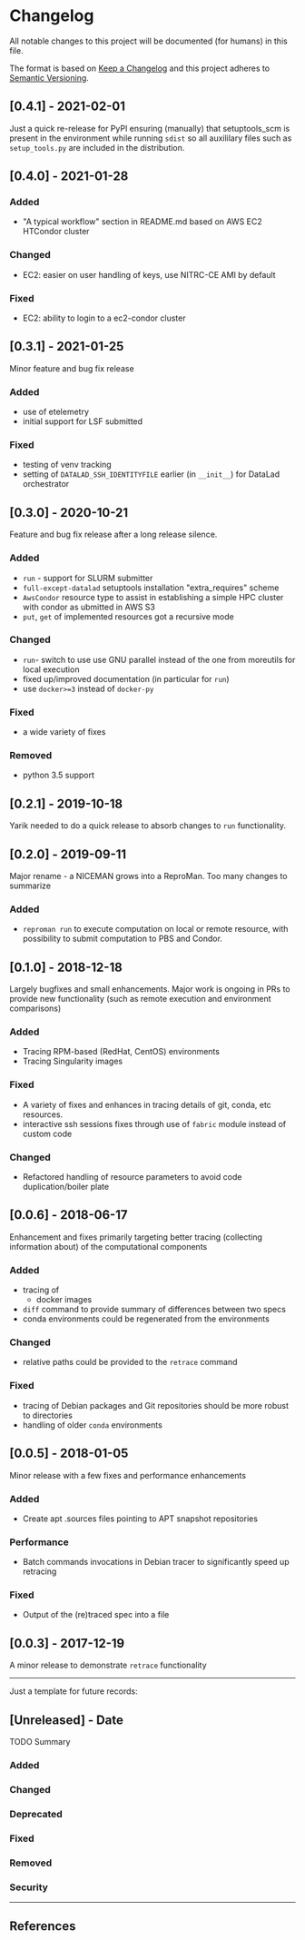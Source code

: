 # Changelog
All notable changes to this project will be documented (for humans) in this file.

The format is based on [Keep a Changelog](http://keepachangelog.com/en/1.0.0/)
and this project adheres to [Semantic Versioning](http://semver.org/spec/v2.0.0.html).

## [0.4.1] - 2021-02-01

Just a quick re-release for PyPI ensuring (manually) that setuptools_scm is present
in the environment while running `sdist` so all auxililary files such as `setup_tools.py`
are included in the distribution.

## [0.4.0] - 2021-01-28

### Added
- "A typical workflow" section in README.md based on AWS EC2 HTCondor cluster
### Changed
- EC2: easier on user handling of keys, use NITRC-CE AMI by default
### Fixed
- EC2: ability to login to a ec2-condor cluster

## [0.3.1] - 2021-01-25

Minor feature and bug fix release
### Added
- use of etelemetry
- initial support for LSF submitted
### Fixed
- testing of venv tracking
- setting of `DATALAD_SSH_IDENTITYFILE` earlier (in `__init__`) for DataLad orchestrator

## [0.3.0] - 2020-10-21
Feature and bug fix release after a long release silence.
### Added
- `run` - support for SLURM submitter
- `full-except-datalad` setuptools installation "extra_requires" scheme
- `AwsCondor` resource type to assist in establishing a simple HPC cluster with
  condor as ubmitted in AWS S3
- `put`, `get` of implemented resources got a recursive mode
### Changed
- `run`- switch to use use GNU parallel instead of the one from moreutils
  for local execution
- fixed up/improved documentation (in particular for `run`)
- use `docker>=3` instead of `docker-py`
### Fixed
- a wide variety of fixes
### Removed
- python 3.5 support

## [0.2.1] - 2019-10-18
Yarik needed to do a quick release to absorb changes to `run`
functionality.

## [0.2.0] - 2019-09-11
Major rename - a NICEMAN grows into a ReproMan.  Too many changes to summarize
### Added
- `reproman run` to execute computation on local or remote resource, with
  possibility to submit computation to PBS and Condor.

## [0.1.0] - 2018-12-18
Largely bugfixes and small enhancements. Major work is ongoing in PRs
to provide new functionality (such as remote execution and environment
comparisons)
### Added
- Tracing RPM-based (RedHat, CentOS) environments
- Tracing Singularity images
### Fixed
- A variety of fixes and enhances in tracing details of git, conda,
  etc resources.
- interactive ssh sessions fixes through use of `fabric` module instead of
  custom code
### Changed
- Refactored handling of resource parameters to avoid code duplication/boiler
  plate

## [0.0.6] - 2018-06-17
Enhancement and fixes primarily targeting better tracing (collecting
information about) of the computational components
### Added
- tracing of
  - docker images
- `diff` command to provide summary of differences between two specs
- conda environments could be regenerated from the environments
### Changed
- relative paths could be provided to the `retrace` command
### Fixed
- tracing of Debian packages and Git repositories should be more robust
  to directories
- handling of older `conda` environments

## [0.0.5] - 2018-01-05
Minor release with a few fixes and performance enhancements
### Added
- Create apt .sources files pointing to APT snapshot repositories
### Performance
- Batch commands invocations in Debian tracer to significantly speed up
  retracing
### Fixed
- Output of the (re)traced spec into a file

## [0.0.3] - 2017-12-19
A minor release to demonstrate `retrace` functionality

---

Just a template for future records:

## [Unreleased] - Date
TODO Summary
### Added
### Changed
### Deprecated
### Fixed
### Removed
### Security

---

## References
[datalad]: http://datalad.org
[reproman]: http://reproman.repronim.org
[repronim]: http://repronim.org
[simple_workflow]: https://github.com/ReproNim/simple_workflow
